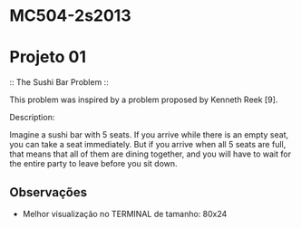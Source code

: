 MC504-2s2013
============

Projeto 01
============

:: The Sushi Bar Problem ::

This problem was inspired by a problem proposed by Kenneth Reek [9].

Description:

Imagine a sushi bar with 5 seats. If you arrive while there is an empty seat, you can take
a seat immediately. But if you arrive when all 5 seats are full, that means that
all of them are dining together, and you will have to wait for the entire party
to leave before you sit down.

Observações
--------------

- Melhor visualização no TERMINAL de tamanho: 80x24